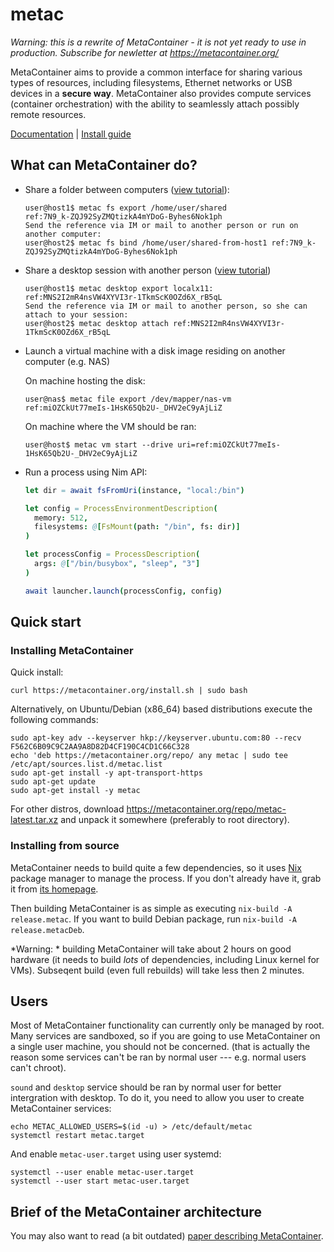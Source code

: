 # metac

*Warning: this is a rewrite of MetaContainer - it is not yet ready to use in production. Subscribe for newletter at https://metacontainer.org/*

MetaContainer aims to provide a common interface for sharing various types of resources, including filesystems, Ethernet networks or USB devices in a **secure way**. MetaContainer also provides compute services (container orchestration) with the ability to seamlessly attach possibly remote resources.

[Documentation](doc/index.md) | [Install guide](#installing-metacontainer)

## What can MetaContainer do?

- Share a folder between computers ([view tutorial](tutorial/file.md)):

    ```
    user@host1$ metac fs export /home/user/shared
    ref:7N9_k-ZQJ92SyZMQtizkA4mYDoG-Byhes6Nok1ph
    Send the reference via IM or mail to another person or run on another computer:
    user@host2$ metac fs bind /home/user/shared-from-host1 ref:7N9_k-ZQJ92SyZMQtizkA4mYDoG-Byhes6Nok1ph
    ```

- Share a desktop session with another person ([view tutorial](tutorial/desktop.md))

    ```
    user@host1$ metac desktop export localx11:
    ref:MNS2I2mR4nsVW4XYVI3r-1TkmScK0OZd6X_rB5qL
    Send the reference via IM or mail to another person, so she can attach to your session:
    user@host2$ metac desktop attach ref:MNS2I2mR4nsVW4XYVI3r-1TkmScK0OZd6X_rB5qL
    ```

- Launch a virtual machine with a disk image residing on another computer (e.g. NAS)

    On machine hosting the disk:

    ```
    user@nas$ metac file export /dev/mapper/nas-vm
    ref:miOZCkUt77meIs-1HsK65Qb2U-_DHV2eC9yAjLiZ
    ```

    On machine where the VM should be ran:

    ```
    user@host$ metac vm start --drive uri=ref:miOZCkUt77meIs-1HsK65Qb2U-_DHV2eC9yAjLiZ
    ```


- Run a process using Nim API:

    ```nim
    let dir = await fsFromUri(instance, "local:/bin")

    let config = ProcessEnvironmentDescription(
      memory: 512,
      filesystems: @[FsMount(path: "/bin", fs: dir)]
    )

    let processConfig = ProcessDescription(
      args: @["/bin/busybox", "sleep", "3"]
    )

    await launcher.launch(processConfig, config)
    ```

## Quick start

### Installing MetaContainer

Quick install:

```
curl https://metacontainer.org/install.sh | sudo bash
```

Alternatively, on Ubuntu/Debian (x86_64) based distributions execute the following commands:

```
sudo apt-key adv --keyserver hkp://keyserver.ubuntu.com:80 --recv F562C6B09C9C2AA9A8D82D4CF190C4CD1C66C328
echo 'deb https://metacontainer.org/repo/ any metac | sudo tee /etc/apt/sources.list.d/metac.list
sudo apt-get install -y apt-transport-https
sudo apt-get update
sudo apt-get install -y metac
```

For other distros, download https://metacontainer.org/repo/metac-latest.tar.xz and unpack it somewhere (preferably to root directory).

### Installing from source

MetaContainer needs to build quite a few dependencies, so it uses [Nix](https://nixos.org/nix) package manager to manage the process. If you don't already have it, grab it from [its homepage](https://nixos.org/nix).

Then building MetaContainer is as simple as executing `nix-build -A release.metac`. If you want to build Debian package, run `nix-build -A release.metacDeb`.

*Warning: * building MetaContainer will take about 2 hours on good hardware (it needs to build *lots* of dependencies, including Linux kernel for VMs). Subseqent build (even full rebuilds) will take less then 2 minutes.

## Users

Most of MetaContainer functionality can currently only be managed by root. Many services are sandboxed, so if you are going to use MetaContainer on a single user machine, you should not be concerned. (that is actually the reason some services can't be ran by normal user --- e.g. normal users can't chroot).

`sound` and `desktop` service should be ran by normal user for better intergration with desktop. To do it, you need to allow you user to create MetaContainer services:

```
echo METAC_ALLOWED_USERS=$(id -u) > /etc/default/metac
systemctl restart metac.target
```

And enable `metac-user.target` using user systemd:

```
systemctl --user enable metac-user.target
systemctl --user start metac-user.target
```

## Brief of the MetaContainer architecture

You may also want to read (a bit outdated) [paper describing MetaContainer](https://users.atomshare.net/~zlmch/metac.pdf).

